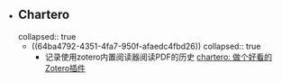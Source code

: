 - ## Chartero
  collapsed:: true
	- ((64ba4792-4351-4fa7-950f-afaedc4fbd26))
	  collapsed:: true
		- 记录使用zotero内置阅读器阅读PDF的历史 [chartero: 做个好看的Zotero插件](https://gitee.com/const_volatile/chartero)